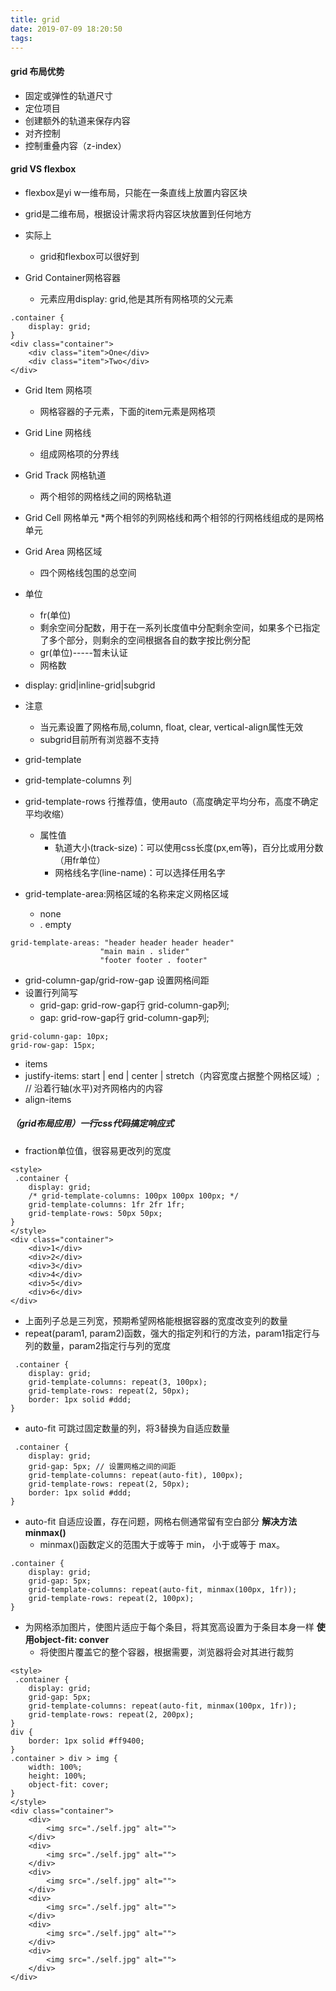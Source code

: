 ```yaml
---
title: grid
date: 2019-07-09 18:20:50
tags:
---
```


#### grid 布局优势
* 固定或弹性的轨道尺寸
* 定位项目
* 创建额外的轨道来保存内容
* 对齐控制
* 控制重叠内容（z-index）

#### grid VS flexbox
* flexbox是yi w一维布局，只能在一条直线上放置内容区块
* grid是二维布局，根据设计需求将内容区块放置到任何地方

* 实际上
    * grid和flexbox可以很好到
* Grid Container网格容器
    * 元素应用display: grid,他是其所有网格项的父元素
```
.container {
    display: grid;
}
<div class="container">
    <div class="item">One</div>
    <div class="item">Two</div>
</div>
```
* Grid Item 网格项
    * 网格容器的子元素，下面的item元素是网格项
* Grid Line 网格线 
    * 组成网格项的分界线
* Grid Track 网格轨道
    * 两个相邻的网格线之间的网格轨道
* Grid Cell 网格单元
    *两个相邻的列网格线和两个相邻的行网格线组成的是网格单元
* Grid Area 网格区域
    * 四个网格线包围的总空间

* 单位
    * fr(单位)
    * 剩余空间分配数，用于在一系列长度值中分配剩余空间，如果多个已指定了多个部分，则剩余的空间根据各自的数字按比例分配
    * gr(单位)-----暂未认证
    * 网格数
* display: grid|inline-grid|subgrid
* 注意
    * 当元素设置了网格布局,column, float, clear, vertical-align属性无效
    * subgrid目前所有浏览器不支持
* grid-template
* grid-template-columns 列
* grid-template-rows 行推荐值，使用auto（高度确定平均分布，高度不确定平均收缩）
    * 属性值
        * 轨道大小(track-size)：可以使用css长度(px,em等)，百分比或用分数（用fr单位）
        * 网格线名字(line-name)：可以选择任用名字
* grid-template-area:网格区域的名称来定义网格区域
    * none 
    * . empty
```
grid-template-areas: "header header header header"
                    "main main . slider"
                    "footer footer . footer"
```
* grid-column-gap/grid-row-gap 设置网格间距
* 设置行列简写
    * grid-gap: grid-row-gap行 grid-column-gap列;
    * gap: grid-row-gap行 grid-column-gap列;
```
grid-column-gap: 10px;
grid-row-gap: 15px;
```
* items
* justify-items: start | end | center | stretch（内容宽度占据整个网格区域）; // 沿着行轴(水平)对齐网格内的内容
* align-items

##### （grid布局应用）一行css代码搞定响应式
* fraction单位值，很容易更改列的宽度
```
<style>
 .container {
    display: grid;
    /* grid-template-columns: 100px 100px 100px; */
    grid-template-columns: 1fr 2fr 1fr;
    grid-template-rows: 50px 50px;
}
</style>
<div class="container">
    <div>1</div>
    <div>2</div>
    <div>3</div>
    <div>4</div>
    <div>5</div>
    <div>6</div>
</div>
```
* 上面列子总是三列宽，预期希望网格能根据容器的宽度改变列的数量
* repeat(param1, param2)函数，强大的指定列和行的方法，param1指定行与列的数量，param2指定行与列的宽度
```
 .container {
    display: grid;
    grid-template-columns: repeat(3, 100px);
    grid-template-rows: repeat(2, 50px);
    border: 1px solid #ddd;
}
```
* auto-fit 可跳过固定数量的列，将3替换为自适应数量
```
 .container {
    display: grid;
    grid-gap: 5px; // 设置网格之间的间距
    grid-template-columns: repeat(auto-fit), 100px);
    grid-template-rows: repeat(2, 50px);
    border: 1px solid #ddd;
}
```
* auto-fit 自适应设置，存在问题，网格右侧通常留有空白部分
    **解决方法minmax()**
    * minmax()函数定义的范围大于或等于 min， 小于或等于 max。
```
.container {
    display: grid;
    grid-gap: 5px;
    grid-template-columns: repeat(auto-fit, minmax(100px, 1fr));
    grid-template-rows: repeat(2, 100px);
}
``` 
* 为网格添加图片，使图片适应于每个条目，将其宽高设置为于条目本身一样
    **使用object-fit: conver**
    * 将使图片覆盖它的整个容器，根据需要，浏览器将会对其进行裁剪
```
<style>
 .container {
    display: grid;
    grid-gap: 5px;
    grid-template-columns: repeat(auto-fit, minmax(100px, 1fr));
    grid-template-rows: repeat(2, 200px);
}
div {
    border: 1px solid #ff9400;
}
.container > div > img {
    width: 100%;
    height: 100%;
    object-fit: cover;
}
</style>
<div class="container">
    <div>
        <img src="./self.jpg" alt="">
    </div>
    <div>
        <img src="./self.jpg" alt="">
    </div>
    <div>
        <img src="./self.jpg" alt="">
    </div>
    <div>
        <img src="./self.jpg" alt="">
    </div>
    <div>
        <img src="./self.jpg" alt="">
    </div>
    <div>
        <img src="./self.jpg" alt="">
    </div>
</div>
```